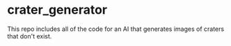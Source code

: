 # crater_generator
This repo includes all of the code for an AI that generates images of craters that don't exist.
